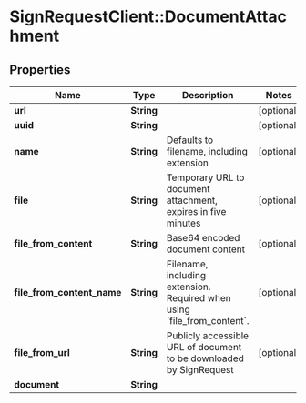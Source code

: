 # SignRequestClient::DocumentAttachment

## Properties
Name | Type | Description | Notes
------------ | ------------- | ------------- | -------------
**url** | **String** |  | [optional] 
**uuid** | **String** |  | [optional] 
**name** | **String** | Defaults to filename, including extension | [optional] 
**file** | **String** | Temporary URL to document attachment, expires in five minutes | [optional] 
**file_from_content** | **String** | Base64 encoded document content | [optional] 
**file_from_content_name** | **String** | Filename, including extension. Required when using &#x60;file_from_content&#x60;. | [optional] 
**file_from_url** | **String** | Publicly accessible URL of document to be downloaded by SignRequest | [optional] 
**document** | **String** |  | 


